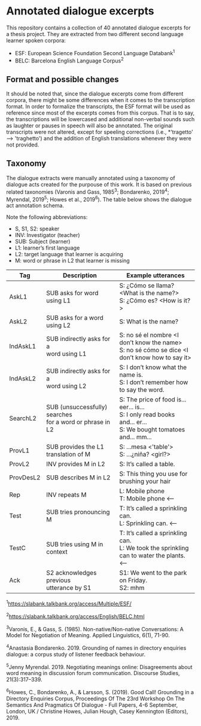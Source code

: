 # Annotated dialogue excerpts
This repository contains a collection of 40 annotated dialogue excerpts for a thesis project. They are extracted from two different second language learner spoken corpora: 

- ESF: European Science Foundation Second Language Databank<sup>1</sup>
- BELC: Barcelona English Language Corpus<sup>2</sup>

## Format and possible changes
It should be noted that, since the dialogue excerpts come from different corpora, there might be some differences when it comes to the transcription format. In order to formalize the transcripts, the ESF format will be used as reference since most of the excerpts comes from this corpus. That is to say, the transcriptions will be lowercased and additional non-verbal sounds such as laughter or pauses in speech will also be annotated. The original transcripts were not altered, except for speeling corrections (i.e., *'tragetto' --> 'traghetto') and the addition of English translations whenever they were not provided. 

## Taxonomy
The dialogue extracts were manually annotated using a taxonomy of dialogue acts created for the purpouse of this work. It is based on previous related taxonomies (Varonis and Gass, 1985<sup>3</sup>; Bondarenko, 2019<sup>4</sup>; Myrendal, 2019<sup>5</sup>; Howes et al., 2019<sup>6</sup>). The table below shows the dialogue act annotation schema.

Note the following abbreviations:
- S, S1, S2: speaker
- INV: Investigator (teacher)
- SUB: Subject (learner)
- L1: learner’s first language
- L2: target language that learner is acquiring
- M: word or phrase in L2 that learner is missing

| Tag       | Description                       | Example utterances|                                                      
|-----------|-----------------------------------|-------------------|
| AskL1     | SUB asks for word using L1       | S: ¿Cómo se llama? <What is the name?> <br /> S: ¿Cómo es? <How is it?> |
| AskL2     | SUB asks for a word using L2     | S: What is the name? |           
| IndAskL1  | SUB indirectly asks for a <br /> word using L1 | S: no sé el nombre <I don’t know the name> <br /> S: no sé cómo se dice <I don’t know how to say it> |           
| IndAskL2  | SUB indirectly asks for a <br /> word using L2 | S: I don’t know what the name is. <br /> S: I don’t remember how to say the word.|
| SearchL2  | SUB (unsuccessfully) searches <br /> for a word or phrase in L2 | S: The price of food is... eer... is... <br /> S: I only read books and... er... <br /> S: We bought tomatoes and... mm... |           
| ProvL1    | SUB provides the L1 translation of M | S: ...mesa <'table'> <br /> S: ...¿niña? <girl?> |      
| ProvL2    | INV provides M in L2             | S: It’s called a table. |           
| ProvDesL2 | SUB describes M in L2            | S: This thing you use for brushing your hair                |           
| Rep       | INV  repeats M                   | L: Mobile phone  <br /> T: Mobile phone <--                 |           
| Test      | SUB tries pronouncing M          | T: It’s called a sprinkling can. <br /> L: Sprinkling can. <-- |      
| TestC     | SUB tries using M in context     | T: It’s called a sprinkling can. <br /> L: We took the sprinkling can to water the plants. <-- |           
| Ack    | S2 acknowledges previous <br /> utterance by S1 | S1: We went to the park on Friday. <br /> S2: mhm |



<sup>1</sup>https://slabank.talkbank.org/access/Multiple/ESF/

<sup>2</sup>https://slabank.talkbank.org/access/English/BELC.html

<sup>3</sup>Varonis, E., & Gass, S. (1985). Non-native/Non-native Conversations: A Model for Negotiation of Meaning. Applied Linguistics, 6(1), 71-90.

<sup>4</sup>Anastasia Bondarenko. 2019. Grounding of names in directory enquiries dialogue: a corpus study of listener feedback behaviour.

<sup>5</sup>Jenny Myrendal. 2019. Negotiating meanings online: Disagreements about word meaning in discussion forum communication. Discourse Studies, 21(3):317–339.

<sup>6</sup>Howes, C., Bondarenko, A., & Larsson, S. (2019). Good Call! Grounding in a Directory Enquiries Corpus, Proceedings Of The 23rd Workshop On The Semantics And Pragmatics Of Dialogue - Full Papers, 4-6 September, London, UK / Christine Howes, Julian Hough, Casey Kennington (Editors), 2019.